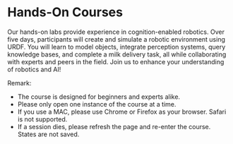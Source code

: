 [comment]: <> (without this comment hugo fails)

<div>
    <h1> Hands-On Courses </h1>
Our hands-on labs provide experience in cognition-enabled robotics. 
Over five days, participants will create and simulate a robotic environment using URDF. 
You will learn to model objects, integrate perception systems, 
query knowledge bases, and complete a milk delivery task, all while collaborating with experts and 
peers in the field. Join us to enhance your understanding of robotics and AI!

Remark: 
- The course is designed for beginners and experts alike.
- Please only open one instance of the course at a time.
- If you use a MAC, please use Chrome or Firefox as your browser. Safari is not supported.
- If a session dies, please refresh the page and re-enter the course. States are not saved.

</div>

